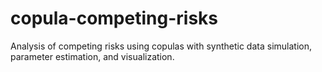 # copula-competing-risks
Analysis of competing risks using copulas with synthetic data simulation, parameter estimation, and visualization.
